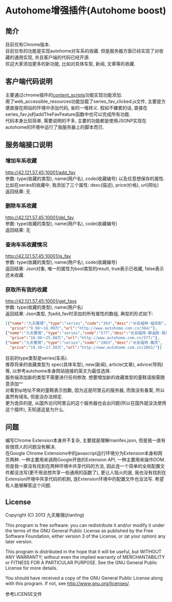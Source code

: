 # Autohome增强插件(Autohome boost)
## 简介
目前仅有Chrome版本.  
目前仅有的功能是实现autohome对车系的收藏.  但是服务器方面已经实现了对收藏的通用实现, 并且客户端的代码已经开源.  
欢迎大家添加更多的新功能, 比如对具体车型, 新闻, 文章等的收藏.  

## 客户端代码说明
主要通过chrome插件的[content_scripts](http://developer.chrome.com/extensions/content_scripts.html)功能实现功能添加.  
用了web_accessible_resources功能加载了series_fav_clicked.js文件, 主要是方便直接在网站的环境中添加代码, 省的一堆转义.  假如不嫌累的话, 直接在series_fav.js的addTheFavFeature函数中也可以完成所有功能.  
代码本身比较简单, 需要说明的不多, 主要的功能都是使用JSONP实现在autohome的环境中运行了我服务器上的脚本而已.  

## 服务端接口说明
### 增加车系收藏
http://42.121.57.45:10001/add_fav  
参数: type(收藏的类型), name(用户名), code(收藏编号) 以及任意想保存的属性.  比如在series的收藏中, 我添加了三个属性: desc(描述), price(价格), url(网址)  
返回结果: 无  
  
### 删除车系收藏  
http://42.121.57.45:10001/del_fav  
参数: type(收藏的类型), name(用户名), code(收藏编号)  
返回结果: 无  
  
### 查询车系收藏情况  
http://42.121.57.45:10001/is_fav  
参数: type(收藏的类型), name(用户名), code(收藏编号)  
返回结果: Json对象, 唯一的属性为bool类型的result, true表示已收藏, false表示还未收藏.  
  
### 获取所有我的收藏  
http://42.121.57.45:10001/get_favs  
参数: type(收藏的类型), name(用户名)  
返回结果: Json类型, 为add_fav时添加的所有属性的数组, 典型的形式如下:  

```json
[{"name":"九天雁翎","type":"series","code":"364","desc":"长安福特-福克斯",
  "price":"9.98～16.99万","url":"http://www.autohome.com.cn/364/"}, 
{"name":"九天雁翎","type":"series","code":"577","desc":"长安福特-蒙迪欧-致胜",
  "price":"16.98～25.68万","url":"http://www.autohome.com.cn/577/"},
{"name":"九天雁翎","type":"series","code":"2863","desc":"长安福特-翼虎",
  "price":"19.38～27.58万","url":"http://www.autohome.com.cn/2863/"}] 
```
  
目前的type类型是series(车系).  
推荐将来的收藏类型为 spec(具体车型), new(新闻), article(文章), advice(导购)等, 以参考autohome本身网站链接的英文为最佳选择.  
服务端添加新的类型不需要进行任何修改.  想要增加新的收藏类型的童鞋请按需随意添加^^  
对看到ip地址不爽的童鞋表示抱歉, 因为这是阿里云的服务器, 而我没有备案, 所以虽然有域名, 但是没办法绑定.  
更为诡异的是, 从国外访问阿里云的这个服务器也会出问题(所以在国外就没法使用这个插件), 天知道这是为什么.  

## 问题
编写Chrome Extension本身并不复杂, 主要就是理解manifes.json, 但是我一直有些很烦人的问题没有解决.  
在Google Chrome Extensions中的javascript运行环境分为Extension本身和网页两种.  一种主要用来调用Google开放的Extension API, 一种主要用来操作DOM.  但是我一直没有找到在两种环境中共享代码的方法, 因此连一个简单的全局配置文件都没法写(更不用说想共享一些通用的函数了), 更让人恼火的是, 我也没有找到在Extension环境中共享代码的机制, 连Extension环境中的配置文件也没法写.  希望有人能够解答这个问题.  

## License
Copyright (C) 2013 九天雁翎(jtianling)  

This program is free software: you can redistribute it and/or modify
it under the terms of the GNU General Public License as published by
the Free Software Foundation, either version 3 of the License, or
(at your option) any later version.
  
This program is distributed in the hope that it will be useful,
but WITHOUT ANY WARRANTY; without even the implied warranty of
MERCHANTABILITY or FITNESS FOR A PARTICULAR PURPOSE.  See the
GNU General Public License for more details.
  
You should have received a copy of the GNU General Public License
along with this program.  If not, see <http://www.gnu.org/licenses/>.
  
参考LICENSE文件
